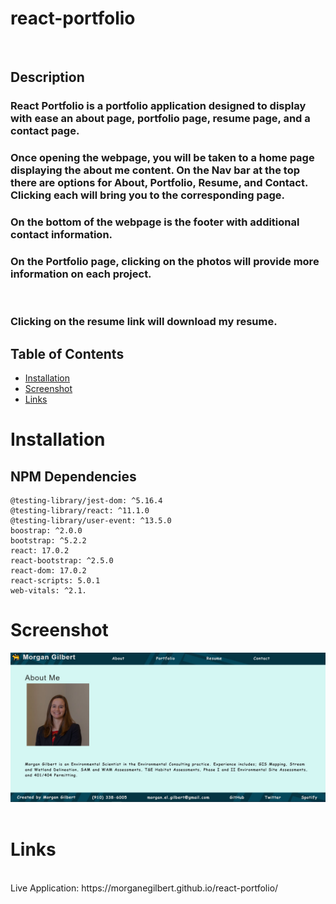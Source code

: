 # react-portfolio
<br>

## Description

### React Portfolio is a portfolio application designed to display with ease an about page, portfolio page, resume page, and a contact page.
### Once opening the webpage, you will be taken to a home page displaying the about me content. On the Nav bar at the top there are options for About, Portfolio, Resume, and Contact. Clicking each will bring you to the corresponding page.
### On the bottom of the webpage is the footer with additional contact information.
### On the Portfolio page, clicking on the photos will provide more information on each project.
<br>

### Clicking on the resume link will download my resume.

## Table of Contents

- [Installation](#installation)
- [Screenshot](#screenshot)
- [Links](#links)

# Installation

## NPM Dependencies
    @testing-library/jest-dom: ^5.16.4
    @testing-library/react: ^11.1.0
    @testing-library/user-event: ^13.5.0
    boostrap: ^2.0.0
    bootstrap: ^5.2.2
    react: 17.0.2
    react-bootstrap: ^2.5.0
    react-dom: 17.0.2
    react-scripts: 5.0.1
    web-vitals: ^2.1.

# Screenshot
![React Portfolio](./src/utils/demo.jpg "React Portfolio")
<br>
<br>

# Links
<br>
Live Application: https://morganegilbert.github.io/react-portfolio/ 
